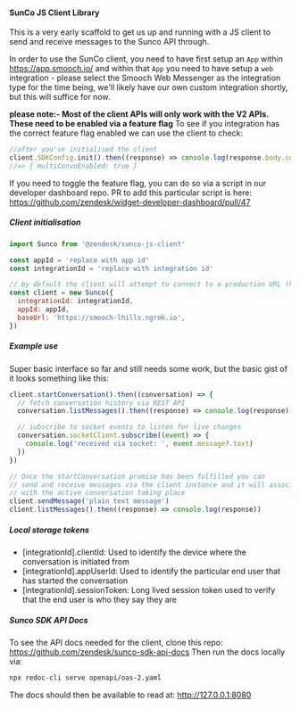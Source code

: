 #### SunCo JS Client Library

This is a very early scaffold to get us up and running with a JS client to send and receive messages to the Sunco API through.

In order to use the SunCo client, you need to have first setup an `App` within https://app.smooch.io/
and within that `App` you need to have setup a `web` integration - please select the Smooch Web Messenger as the integration type for the time being, we'll likely have our own custom integration shortly, but this will suffice for now.

**please note:- Most of the client APIs will only work with the V2 APIs. These need to be enabled via a feature flag**
To see if you integration has the correct feature flag enabled we can use the client to check:

```js
//after you've initialised the client
client.SDKConfig.init().then((response) => console.log(response.body.config.app.settings))
//=> { multiConvoEnabled: true }
```

If you need to toggle the feature flag, you can do so via a script in our developer dashboard repo. PR to add this particular script is here: https://github.com/zendesk/widget-developer-dashboard/pull/47

##### Client initialisation

```js
import Sunco from '@zendesk/sunco-js-client'

const appId = 'replace with app id'
const integrationId = 'replace with integration id'

// by default the client will attempt to connect to a production URL (https://api.smooch.io). If you wish to use a different base url you can pass in during initialisation.
const client = new Sunco({
  integrationId: integrationId,
  appId: appId,
  baseUrl: 'https://smooch-lhills.ngrok.io',
})
```

##### Example use

Super basic interface so far and still needs some work, but the basic gist of it looks something like this:

```js
client.startConversation().then((conversation) => {
  // fetch conversation history via REST API
  conversation.listMessages().then((response) => console.log(response))

  // subscribe to socket events to listen for live changes
  conversation.socketClient.subscribe((event) => {
    console.log('received via socket: ', event.message?.text)
  })
})

// Once the startConversation promise has been fulfilled you can
// send and receive messages via the client instance and it will associate the requests
// with the active conversation taking place
client.sendMessage('plain text message')
client.listMessages().then((response) => console.log(response))
```

##### Local storage tokens

- [integrationId].clientId: Used to identify the device where the conversation is initiated from
- [integrationId].appUserId: Used to identify the particular end user that has started the conversation
- [integrationId].sessionToken: Long lived session token used to verify that the end user is who they say they are

##### Sunco SDK API Docs

To see the API docs needed for the client, clone this repo: https://github.com/zendesk/sunco-sdk-api-docs
Then run the docs locally via:

```bash
npx redoc-cli serve openapi/oas-2.yaml
```

The docs should then be available to read at: http://127.0.0.1:8080
